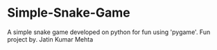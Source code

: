# Simple-Snake-Game
A simple snake game developed on python for fun using 'pygame'.
Fun project by. Jatin Kumar Mehta
